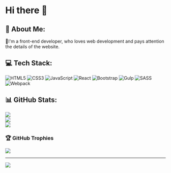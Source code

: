 # Hi there 👋

## 💫 About Me:
🤟I'm a front-end developer, who loves web development and pays attention the details of the website.


## 💻 Tech Stack:
![HTML5](https://img.shields.io/badge/html5-%23E34F26.svg?style=for-the-badge&logo=html5&logoColor=white) ![CSS3](https://img.shields.io/badge/css3-%231572B6.svg?style=for-the-badge&logo=css3&logoColor=white) ![JavaScript](https://img.shields.io/badge/javascript-%23323330.svg?style=for-the-badge&logo=javascript&logoColor=%23F7DF1E) ![React](https://img.shields.io/badge/react-%2320232a.svg?style=for-the-badge&logo=react&logoColor=%2361DAFB) ![Bootstrap](https://img.shields.io/badge/bootstrap-%23563D7C.svg?style=for-the-badge&logo=bootstrap&logoColor=white) ![Gulp](https://img.shields.io/badge/GULP-%23CF4647.svg?style=for-the-badge&logo=gulp&logoColor=white) ![SASS](https://img.shields.io/badge/SASS-hotpink.svg?style=for-the-badge&logo=SASS&logoColor=white) ![Webpack](https://img.shields.io/badge/webpack-%238DD6F9.svg?style=for-the-badge&logo=webpack&logoColor=black)
## 📊 GitHub Stats:
![](https://github-readme-stats.vercel.app/api?username=stclamp&theme=dark&hide_border=false&include_all_commits=true&count_private=false)<br/>
![](https://github-readme-streak-stats.herokuapp.com/?user=stclamp&theme=dark&hide_border=false)<br/>
![](https://github-readme-stats.vercel.app/api/top-langs/?username=stclamp&theme=dark&hide_border=false&include_all_commits=true&count_private=false&layout=compact)

### 🏆 GitHub Trophies
![](https://github-profile-trophy.vercel.app/?username=stclamp&theme=radical&no-frame=false&no-bg=false&margin-w=4)

---
[![](https://visitcount.itsvg.in/api?id=stclamp&icon=0&color=12)](https://visitcount.itsvg.in)

<!--
**stclamp/stclamp** is a ✨ _special_ ✨ repository because its `README.md` (this file) appears on your GitHub profile.

Here are some ideas to get you started:

- 🔭 I’m currently working on ...
- 🌱 I’m currently learning ...
- 👯 I’m looking to collaborate on ...
- 🤔 I’m looking for help with ...
- 💬 Ask me about ...
- 📫 How to reach me: ...
- 😄 Pronouns: ...
- ⚡ Fun fact: ...
-->
